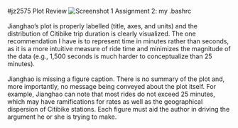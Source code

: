 #jz2575 Plot Review
<c>![Screenshot 1 Assignment 2: my .bashrc](https://github.com/wbx200/PUI2016_wbx200/blob/master/HW8_wbx200/jz2575%20Plot.png?raw=true)</c>
<br><br>
Jianghao’s plot is properly labelled (title, axes, and units) and the distribution of Citibike trip duration is clearly visualized.  The one recommendation I have is to represent time in minutes rather than seconds, as it is a more intuitive measure of ride time and minimizes the magnitude of the data (e.g., 1,500 seconds is much harder to conceptualize than 25 minutes).<br><br>
Jianghao is missing a figure caption.  There is no summary of the plot and, more importantly, no message being conveyed about the plot itself.  For example, Jianghao can note that most rides do not exceed 25 minutes, which may have ramifications for rates as well as the geographical dispersion of Citibike stations.  Each figure must aid the author in driving the argument he or she is trying to make.
